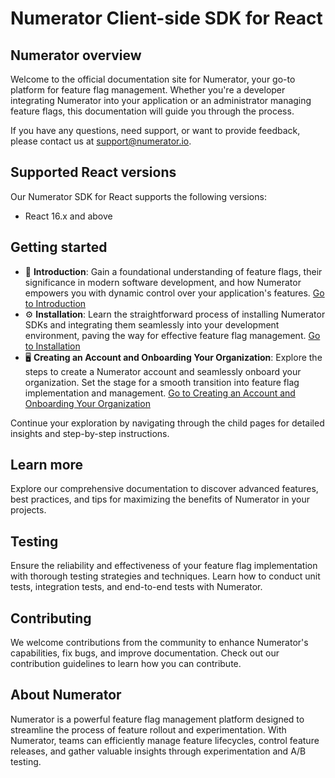 # Numerator Client-side SDK for React

## Numerator overview
Welcome to the official documentation site for Numerator, your go-to platform for feature flag management. Whether you're a developer integrating Numerator into your application or an administrator managing feature flags, this documentation will guide you through the process.

If you have any questions, need support, or want to provide feedback, please contact us at [support@numerator.io](mailto:support@numerator.io).

## Supported React versions
Our Numerator SDK for React supports the following versions:
- React 16.x and above

## Getting started
- 📖 **Introduction**: Gain a foundational understanding of feature flags, their significance in modern software development, and how Numerator empowers you with dynamic control over your application's features. [Go to Introduction](#)
- ⚙️ **Installation**: Learn the straightforward process of installing Numerator SDKs and integrating them seamlessly into your development environment, paving the way for effective feature flag management. [Go to Installation](#)
- 🖥️ **Creating an Account and Onboarding Your Organization**: Explore the steps to create a Numerator account and seamlessly onboard your organization. Set the stage for a smooth transition into feature flag implementation and management. [Go to Creating an Account and Onboarding Your Organization](#)

Continue your exploration by navigating through the child pages for detailed insights and step-by-step instructions.

## Learn more
Explore our comprehensive documentation to discover advanced features, best practices, and tips for maximizing the benefits of Numerator in your projects.

## Testing
Ensure the reliability and effectiveness of your feature flag implementation with thorough testing strategies and techniques. Learn how to conduct unit tests, integration tests, and end-to-end tests with Numerator.

## Contributing
We welcome contributions from the community to enhance Numerator's capabilities, fix bugs, and improve documentation. Check out our contribution guidelines to learn how you can contribute.

## About Numerator
Numerator is a powerful feature flag management platform designed to streamline the process of feature rollout and experimentation. With Numerator, teams can efficiently manage feature lifecycles, control feature releases, and gather valuable insights through experimentation and A/B testing.
